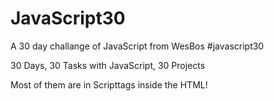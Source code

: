 # JavaScript30

A 30 day challange of JavaScript from WesBos #javascript30

30 Days, 30 Tasks with JavaScript, 30 Projects

Most of them are in Scripttags inside the HTML!
